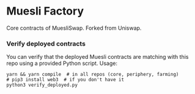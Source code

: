 # Muesli Factory

Core contracts of MuesliSwap. Forked from Uniswap.

### Verify deployed contracts
You can verify that the deployed Muesli contracts are matching with this repo using a provided Python script.
Usage:
```
yarn && yarn compile  # in all repos (core, periphery, farming)
# pip3 install web3  # if you don't have it
python3 verify_deployed.py
```

